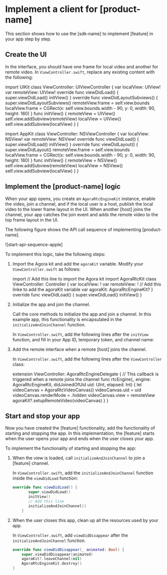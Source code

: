 # Implement a client for [product-name]

This section shows how to use the [sdk-name] to implement [feature] in your app step by step.

## Create the UI

In the interface, you should have one frame for local video and another for remote video. In `ViewController.swift`, replace any existing content with the following:

<p>
<codeblock props="ios" outputclass="language-swift">import UIKit
class ViewController: UIViewController {
    var localView: UIView!
    var remoteView: UIView!
    override func viewDidLoad() {
        super.viewDidLoad()
        initView()
     }
    override func viewDidLayoutSubviews() {
        super.viewDidLayoutSubviews()
        remoteView.frame = self.view.bounds
        localView.frame = CGRect(x: self.view.bounds.width - 90, y: 0, width: 90, height: 160)
    }
    func initView() {
        remoteView = UIView()
        self.view.addSubview(remoteView)
        localView = UIView()
        self.view.addSubview(localView)
    }
}</codeblock>

<codeblock props="mac" outputclass="language-swift">import AppKit
class ViewController: NSViewController {
     var localView: NSView!
     var remoteView: NSView!
     override func viewDidLoad() {
         super.viewDidLoad()
         initView()
     }
    override func viewDidLayout() {
        super.viewDidLayout()
        remoteView.frame = self.view.bounds
        localView.frame = CGRect(x: self.view.bounds.width - 90, y: 0, width: 90, height: 160)
    }
    func initView() {
        remoteView = NSView()
        self.view.addSubview(remoteView)
        localView = NSView()
        self.view.addSubview(localView)
    }
}</codeblock>
</p>

## Implement the [product-name] logic

When your app opens, you create an `AgoraRtcEngineKit` instance, <ph props="video live">enable the video, </ph>
join a channel, and <ph props="live">if the local user is a host, </ph>publish the local video to the lower 
frame layout in the UI. When another [host] joins the channel, 
your app catches the join event and adds the remote video to the top frame layout in the UI.

The following figure shows the API call sequence of implementing [product-name].

![start-api-sequence-apple]

To implement this logic, take the following steps:

1. Import the Agora kit and add the `agoraKit` variable. Modify your  `ViewController.swift` as follows:
   
   <p><codeblock outputclass="language-swift">import <ph keyref="ui-lib"></ph>
   // Add this line to import the Agora kit 
   import AgoraRtcKit
   class ViewController: <ph keyref="ui-view"></ph>Controller {
      var localView: <ph keyref="ui-view"></ph>!
      var remoteView: <ph keyref="ui-view"></ph>!
      // Add this linke to add the agoraKit variable
      var agoraKit: AgoraRtcEngineKit?
   }
   override func viewDidLoad() {
      super.viewDidLoad()
      initView()
   }</codeblock></p>

2. Initialize the app and join the channel.

   Call the core methods to initialize the app and join a channel. In this example app, this functionality is encapsulated in the `initializeAndJoinChannel` function.

   In `ViewController.swift`, add the following lines after the `initView` function, and fill in your App ID, temporary token, and channel name:

   <p props="video" conref="conref/get-started-sample-code-apple.dita#get-started-sample-code/init-video"/>
   <p props="live" conref="conref/get-started-sample-code-apple.dita#get-started-sample-code/init-live"/>
   
3. Add the remote interface when a remote [host] joins the channel.

   In `ViewController.swift`, add the following lines after the `ViewController` class:

   <p><codeblock outputclass="language-swift">extension ViewController: AgoraRtcEngineDelegate {
        // This callback is triggered when a remote <ph keyref="host"></ph> joins the channel
        func rtcEngine(_ engine: AgoraRtcEngineKit, didJoinedOfUid uid: UInt, elapsed: Int) {
            let videoCanvas = AgoraRtcVideoCanvas()
            videoCanvas.uid = uid
            videoCanvas.renderMode = .hidden
            videoCanvas.view = remoteView
            agoraKit?.setupRemoteVideo(videoCanvas)
        }
   }</codeblock></p>

## Start and stop your app

Now you have created the [feature] functionality, add the functionality of starting and stopping the app. 
In this implementation, the [feature] starts when the user opens your app and ends when the user 
closes your app.

To implement the functionality of starting and stopping the app:

1. When the view is loaded, call `initializeAndJoinChannel` to join a [feature] channel.

   In `ViewController.swift`, add the `initializeAndJoinChannel` function inside the `viewDidLoad` function:

    ```swift
   override func viewDidLoad() {
           super.viewDidLoad()
           initView()
           // Add this line
           initializeAndJoinChannel()
        }
    ```
   
2. When the user closes this app, clean up all the resources used by your app.

   In `ViewController.swift`, add `viewDidDisappear` after the `initializeAndJoinChannel` function.

    ```swift
   override func viewDidDisappear(_ animated: Bool) {
        super.viewDidDisappear(animated)
        agoraKit?.leaveChannel(nil)
        AgoraRtcEngineKit.destroy()
	}
    ```